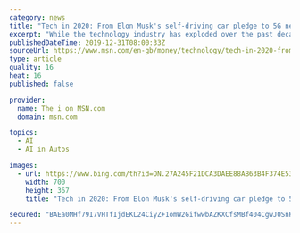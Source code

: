```yaml
---
category: news
title: "Tech in 2020: From Elon Musk's self-driving car pledge to 5G networks and Playstation 5"
excerpt: "While the technology industry has exploded over the past decade, 2020 is likely to be the year that it is held to delivering the promises it has made. The famously optimistic Elon Musk promised in February 2019 that his firm Tesla’s self-driving vehicles will be so sophisticated by the end of 2020,"
publishedDateTime: 2019-12-31T08:00:33Z
sourceUrl: https://www.msn.com/en-gb/money/technology/tech-in-2020-from-elon-musks-self-driving-car-pledge-to-5g-networks-and-playstation-5/ar-BBYuo25
type: article
quality: 16
heat: 16
published: false

provider:
  name: The i on MSN.com
  domain: msn.com

topics:
  - AI
  - AI in Autos

images:
  - url: https://www.bing.com/th?id=ON.27A245F21DCA3DAEE88AB63B4F374E53
    width: 700
    height: 367
    title: "Tech in 2020: From Elon Musk's self-driving car pledge to 5G networks and Playstation 5"

secured: "BAEa0MHf79I7VHTfIjdEKL24CiyZ+1omW2GifwwbAZKXCfsMBf404CgwJ0SnRp+wDPAFkygXr0z0jWiTNIqzpbXl1t+mLugDmCoTRbOwoSUGNn9fJLRttyVriCMFxDSYRnZ48XkXln/Qi59Fv/Ch+WrtB4oj0+79rnaki8JVIYy7903abcxAC7IRh0U4H+mW/ta9PaqUE0i4+NbAYFvORc5Q4l0IG9xJsQAOXmTMP2XVqF3RjVKf+GmwE7k9TpUk19SZ4cYHnW0tTOKIO4UV5A==;UFJNfz/Lpa7e7Krj67mjNA=="
---
```


